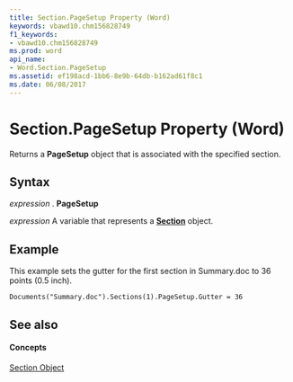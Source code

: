 ```yaml
---
title: Section.PageSetup Property (Word)
keywords: vbawd10.chm156828749
f1_keywords:
- vbawd10.chm156828749
ms.prod: word
api_name:
- Word.Section.PageSetup
ms.assetid: ef198acd-1bb6-8e9b-64db-b162ad61f8c1
ms.date: 06/08/2017
---
```



# Section.PageSetup Property (Word)

Returns a  **PageSetup** object that is associated with the specified section.


## Syntax

 _expression_ . **PageSetup**

 _expression_ A variable that represents a **[Section](Word.Section.md)** object.


## Example

This example sets the gutter for the first section in Summary.doc to 36 points (0.5 inch).


```
Documents("Summary.doc").Sections(1).PageSetup.Gutter = 36
```


## See also


#### Concepts


[Section Object](Word.Section.md)

